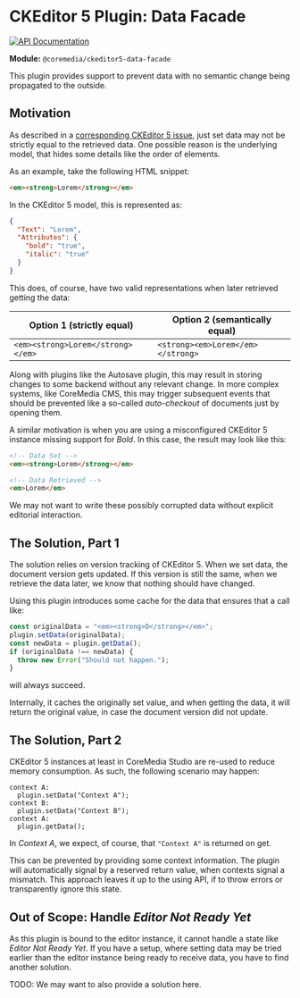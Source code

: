 # CKEditor 5 Plugin: Data Facade

[![API Documentation][docs:api:badge]][docs:api]

[docs:api]: <https://coremedia.github.io/ckeditor-plugins/docs/api/modules/ckeditor5_coremedia_richtext.html> "@coremedia/ckeditor5-data-facade"
[docs:api:badge]: <https://img.shields.io/badge/docs-%F0%9F%93%83%20API-informational?style=for-the-badge>

**Module:** `@coremedia/ckeditor5-data-facade`

This plugin provides support to prevent data with no semantic change being
propagated to the outside.

## Motivation

As described in a [corresponding CKEditor 5 issue][ckeditor:ckeditor5:11900],
just set data may not be strictly equal to the retrieved data. One possible
reason is the underlying model, that hides some details like the order of
elements.

As an example, take the following HTML snippet:

```html
<em><strong>Lorem</strong></em>
```

In the CKEditor 5 model, this is represented as:

```json
{
  "Text": "Lorem",
  "Attributes": {
    "bold": "true",
    "italic": "true"
  }
}
```

This does, of course, have two valid representations when later retrieved
getting the data:

| Option 1 (strictly equal)         | Option 2 (semantically equal)     |
|-----------------------------------|-----------------------------------|
| `<em><strong>Lorem</strong></em>` | `<strong><em>Lorem</em></strong>` |

Along with plugins like the Autosave plugin, this may result in storing changes
to some backend without any relevant change. In more complex systems, like
CoreMedia CMS, this may trigger subsequent events that should be prevented like
a so-called _auto-checkout_ of documents just by opening them.

A similar motivation is when you are using a misconfigured CKEditor 5 instance
missing support for _Bold_. In this case, the result may look like this:

```html
<!-- Data Set -->
<em><strong>Lorem</strong></em>

<!-- Data Retrieved -->
<em>Lorem</em>
```
We may not want to write these possibly corrupted data without explicit
editorial interaction.

## The Solution, Part 1

The solution relies on version tracking of CKEditor 5. When we set data, the
document version gets updated. If this version is still the same, when we
retrieve the data later, we know that nothing should have changed.

Using this plugin introduces some cache for the data that ensures that a call
like:

```typescript
const originalData = "<em><strong>D</strong></em>";
plugin.setData(originalData);
const newData = plugin.getData();
if (originalData !== newData) {
  throw new Error("Should not happen.");
}
```

will always succeed.

Internally, it caches the originally set value, and when getting the data, it
will return the original value, in case the document version did not update.

## The Solution, Part 2

CKEditor 5 instances at least in CoreMedia Studio are re-used to reduce memory
consumption. As such, the following scenario may happen:

```text
context A:
  plugin.setData("Context A");
context B:
  plugin.setData("Context B");
context A:
  plugin.getData();
```

In _Context A_, we expect, of course, that `"Context A"` is returned on get.

This can be prevented by providing some context information. The plugin will
automatically signal by a reserved return value, when contexts signal a
mismatch. This approach leaves it up to the using API, if to throw errors or
transparently ignore this state.

## Out of Scope: Handle _Editor Not Ready Yet_

As this plugin is bound to the editor instance, it cannot handle a state like
_Editor Not Ready Yet_. If you have a setup, where setting data may be tried
earlier than the editor instance being ready to receive data, you have to find
another solution.

TODO: We may want to also provide a solution here.

[ckeditor:ckeditor5:11900]: <https://github.com/ckeditor/ckeditor5/issues/11900> "Veto Autosave on 'no semantic change' · Issue #11900 · ckeditor/ckeditor5"
